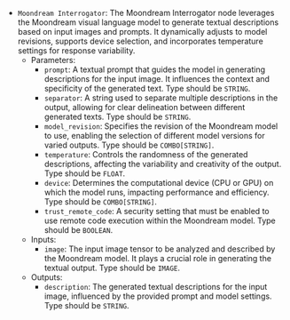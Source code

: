 - `Moondream Interrogator`: The Moondream Interrogator node leverages the Moondream visual language model to generate textual descriptions based on input images and prompts. It dynamically adjusts to model revisions, supports device selection, and incorporates temperature settings for response variability.
    - Parameters:
        - `prompt`: A textual prompt that guides the model in generating descriptions for the input image. It influences the context and specificity of the generated text. Type should be `STRING`.
        - `separator`: A string used to separate multiple descriptions in the output, allowing for clear delineation between different generated texts. Type should be `STRING`.
        - `model_revision`: Specifies the revision of the Moondream model to use, enabling the selection of different model versions for varied outputs. Type should be `COMBO[STRING]`.
        - `temperature`: Controls the randomness of the generated descriptions, affecting the variability and creativity of the output. Type should be `FLOAT`.
        - `device`: Determines the computational device (CPU or GPU) on which the model runs, impacting performance and efficiency. Type should be `COMBO[STRING]`.
        - `trust_remote_code`: A security setting that must be enabled to use remote code execution within the Moondream model. Type should be `BOOLEAN`.
    - Inputs:
        - `image`: The input image tensor to be analyzed and described by the Moondream model. It plays a crucial role in generating the textual output. Type should be `IMAGE`.
    - Outputs:
        - `description`: The generated textual descriptions for the input image, influenced by the provided prompt and model settings. Type should be `STRING`.
